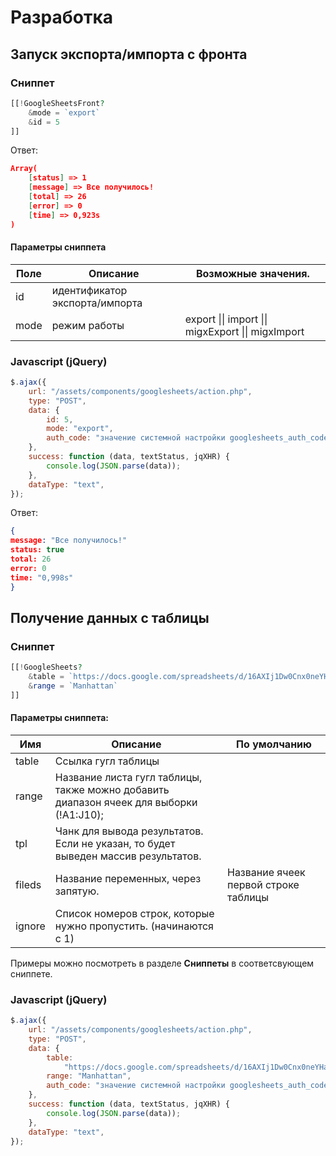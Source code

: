 # Разработка

## Запуск экспорта/импорта с фронта

### Сниппет

```php
[[!GoogleSheetsFront?
    &mode = `export`
    &id = 5
]]
```

Ответ:

```json
Array(
    [status] => 1
    [message] => Все получилось!
    [total] => 26
    [error] => 0
    [time] => 0,923s
)
```

#### Параметры сниппета

| Поле | Описание                       | Возможные значения.                                |
| ---- | ------------------------------ | -------------------------------------------------- |
| id   | идентификатор экспорта/импорта |                                                    |
| mode | режим работы                   | export \|\| import \|\| migxExport \|\| migxImport |

### Javascript (jQuery)

```javascript
$.ajax({
    url: "/assets/components/googlesheets/action.php",
    type: "POST",
    data: {
        id: 5,
        mode: "export",
        auth_code: "значение системной настройки googlesheets_auth_code",
    },
    success: function (data, textStatus, jqXHR) {
        console.log(JSON.parse(data));
    },
    dataType: "text",
});
```

Ответ:

```json
{
message: "Все получилось!"
status: true
total: 26
error: 0
time: "0,998s"
}
```

## Получение данных с таблицы

### Сниппет

```php
[[!GoogleSheets?
    &table = `https://docs.google.com/spreadsheets/d/16AXIj1Dw0Cnx0neYHavZUuuDDmDMNkp8/edit#gid=0`
    &range = `Manhattan`
]]
```

#### Параметры сниппета:

| Имя    | Описание                                                                                | По умолчанию                         |
| ------ | --------------------------------------------------------------------------------------- | ------------------------------------ |
| table  | Ссылка гугл таблицы                                                                     |                                      |
| range  | Название листа гугл таблицы, также можно добавить диапазон ячеек для выборки (!A1:J10); |                                      |
| tpl    | Чанк для вывода результатов. Если не указан, то будет выведен массив результатов.       |                                      |
| fileds | Название переменных, через запятую.                                                     | Название ячеек первой строке таблицы |
| ignore | Cписок номеров строк, которые нужно пропустить. (начинаются с 1)                        |                                      |

Примеры можно посмотреть в разделе **Сниппеты** в соответсвующем сниппете.

### Javascript (jQuery)

```javascript
$.ajax({
    url: "/assets/components/googlesheets/action.php",
    type: "POST",
    data: {
        table:
            "https://docs.google.com/spreadsheets/d/16AXIj1Dw0Cnx0neYHavZUuuDDmDMNkp8/edit#gid=0",
        range: "Manhattan",
        auth_code: "значение системной настройки googlesheets_auth_code",
    },
    success: function (data, textStatus, jqXHR) {
        console.log(JSON.parse(data));
    },
    dataType: "text",
});
```
